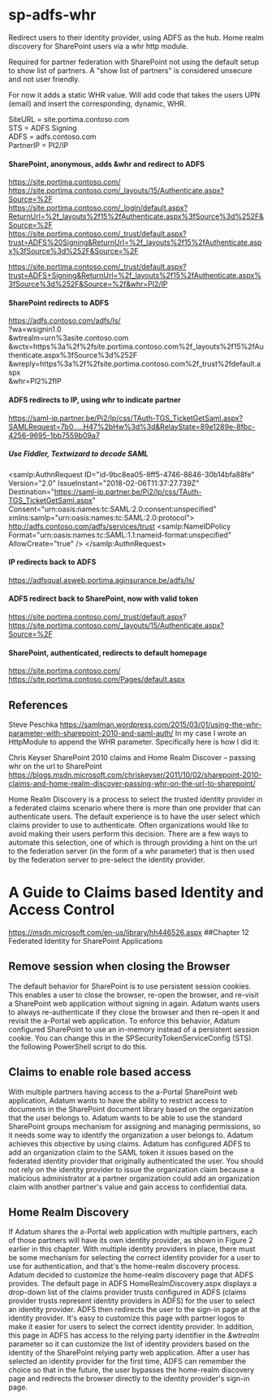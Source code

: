 # sp-adfs-whr 

Redirect users to their identity provider, using ADFS as the hub. 
Home realm discovery for SharePoint users via a whr http module.  

Required for partner federation with SharePoint not using the default setup to show list of partners. 
A "show list of partners" is considered unsecure and not user friendly.  

For now it adds a static WHR value. Will add  code that takes the users UPN (email) and insert the corresponding, dynamic, WHR. 

SiteURL = site.portima.contoso.com <BR>
STS = ADFS Signing <BR>
ADFS =  adfs.contoso.com <BR>
PartnerIP = PI2/IP <BR>

#### SharePoint, anonymous, adds &whr and redirect to ADFS 
https://site.portima.contoso.com/ <BR>
https://site.portima.contoso.com/_layouts/15/Authenticate.aspx?Source=%2F <BR>
https://site.portima.contoso.com/_login/default.aspx?ReturnUrl=%2f_layouts%2f15%2fAuthenticate.aspx%3fSource%3d%252F&Source=%2F <BR>
https://site.portima.contoso.com/_trust/default.aspx?trust=ADFS%20Signing&ReturnUrl=%2f_layouts%2f15%2fAuthenticate.aspx%3fSource%3d%252F&Source=%2F <BR>

https://site.portima.contoso.com/_trust/default.aspx?trust=ADFS+Signing&ReturnUrl=%2f_layouts%2f15%2fAuthenticate.aspx%3fSource%3d%252F&Source=%2f&whr=PI2/IP <BR>

#### SharePoint redirects to ADFS
https://adfs.contoso.com/adfs/ls/  <BR>
?wa=wsignin1.0 <BR>
&wtrealm=urn%3asite.contoso.com <BR>
&wctx=https%3a%2f%2fsite.portima.contoso.com%2f_layouts%2f15%2fAuthenticate.aspx%3fSource%3d%252F <BR>
&wreply=https%3a%2f%2fsite.portima.contoso.com%2f_trust%2fdefault.aspx <BR>
&whr=PI2%2fIP <BR>

#### ADFS redirects to IP, using whr to indicate partner 
https://saml-ip.partner.be/Pi2/Ip/css/TAuth-TGS_TicketGetSaml.aspx?SAMLRequest=7b0.....H47%2bHw%3d%3d&RelayState=89e1289e-8fbc-4256-9695-1bb7559b09a7

##### Use Fiddler, Textwizard to decode SAML 
<samlp:AuthnRequest ID="id-9bc8ea05-8ff5-4746-8646-30b14bfa88fe" Version="2.0" IssueInstant="2018-02-06T11:37:27.739Z" 
 Destination="https://saml-ip.partner.be/Pi2/Ip/css/TAuth-TGS_TicketGetSaml.aspx" 
 Consent="urn:oasis:names:tc:SAML:2.0:consent:unspecified" 
 xmlns:samlp="urn:oasis:names:tc:SAML:2.0:protocol"> 
 <Issuer xmlns="urn:oasis:names:tc:SAML:2.0:assertion">http://adfs.contoso.com/adfs/services/trust</Issuer>
 <samlp:NameIDPolicy Format="urn:oasis:names:tc:SAML:1.1:nameid-format:unspecified" AllowCreate="true" />
</samlp:AuthnRequest>

#### IP redirects back to ADFS
https://adfsqual.asweb.portima.aginsurance.be/adfs/ls/

#### ADFS redirect back to SharePoint, now with valid token 
https://site.portima.contoso.com/_trust/default.aspx?
https://site.portima.contoso.com/_layouts/15/Authenticate.aspx?Source=%2F

#### SharePoint, authenticated, redirects to default homepage 
https://site.portima.contoso.com/
https://site.portima.contoso.com/Pages/default.aspx


## References 

Steve Peschka 
https://samlman.wordpress.com/2015/03/01/using-the-whr-parameter-with-sharepoint-2010-and-saml-auth/
In my case I wrote an HttpModule to append the WHR parameter.  Specifically here is how I did it:

Chris Keyser 
SharePoint 2010 claims and Home Realm Discover – passing whr on the url to SharePoint
https://blogs.msdn.microsoft.com/chriskeyser/2011/10/02/sharepoint-2010-claims-and-home-realm-discover-passing-whr-on-the-url-to-sharepoint/

Home Realm Discovery is a process to select the trusted identity provider in a federated claims scenario where there is more than one provider that can authenticate users.  The default experience is to have the user select which claims provider to use to authenticate.  Often organizations would like to avoid making their users perform this decision.  There are a few ways to automate this selection, one of which is through providing a hint on the url to the federation server (in the form of a whr parameter) that is then used by the federation server to pre-select the identity provider.  

# A Guide to Claims based Identity and Access Control 
https://msdn.microsoft.com/en-us/library/hh446526.aspx 
##Chapter 12 Federated Identity for SharePoint Applications 

## Remove session when closing the Browser
The default behavior for SharePoint is to use persistent session cookies. This enables a user to close the browser, re-open the browser, and re-visit a SharePoint web application without signing in again. Adatum wants users to always re-authenticate if they close the browser and then re-open it and revisit the a-Portal web application. To enforce this behavior, Adatum configured SharePoint to use an in-memory instead of a persistent session cookie. You can change this in the SPSecurityTokenServiceConfig (STS).  
the following PowerShell script to do this.

## Claims to enable role based access 
With multiple partners having access to the a-Portal SharePoint web application, Adatum wants to have the ability to restrict access to documents in the SharePoint document library based on the organization that the user belongs to. Adatum wants to be able to use the standard SharePoint groups mechanism for assigning and managing permissions, so it needs some way to identify the organization a user belongs to. Adatum achieves this objective by using claims. Adatum has configured ADFS to add an organization claim to the SAML token it issues based on the federated identity provider that originally authenticated the user. You should not rely on the identity provider to issue the organization claim because a malicious administrator at a partner organization could add an organization claim with another partner's value and gain access to confidential data. 

## Home Realm Discovery
If Adatum shares the a-Portal web application with multiple partners, each of those partners will have its own identity provider, as shown in Figure 2 earlier in this chapter. With multiple identity providers in place, there must be some mechanism for selecting the correct identity provider for a user to use for authentication, and that's the home-realm discovery process.
Adatum decided to customize the home-realm discovery page that ADFS provides. The default page in ADFS HomeRealmDiscovery.aspx displays a drop-down list of the claims provider trusts configured in ADFS (claims provider trusts represent identity providers in ADFS) for the user to select an identity provider. ADFS then redirects the user to the sign-in page at the identity provider. It's easy to customize this page with partner logos to make it easier for users to select the correct identity provider. In addition, this page in ADFS has access to the relying party identifier in the *&wtrealm* parameter so it can customize the list of identity providers based on the identity of the SharePoint relying party web application. After a user has selected an identity provider for the first time, ADFS can remember the choice so that in the future, the user bypasses the home-realm discovery page and redirects the browser directly to the identity provider's sign-in page.

